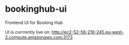 # bookinghub-ui
Frontend UI for Booking Hub

UI is currrently live on: http://ec2-52-56-216-245.eu-west-2.compute.amazonaws.com:3173

